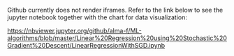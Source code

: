 Github currently does not render iframes. Refer to the link below to see the jupyter notebook together with the chart for data visualization:

https://nbviewer.jupyter.org/github/alma-f/ML-algorithms/blob/master/Linear%20Regression%20using%20Stochastic%20Gradient%20Descent/LinearRegressionWithSGD.ipynb
